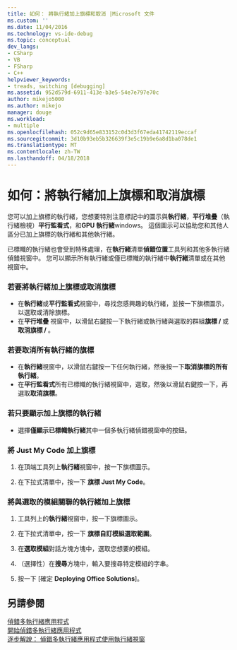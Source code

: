 ```yaml
---
title: 如何： 將執行緒加上旗標和取消 |Microsoft 文件
ms.custom: ''
ms.date: 11/04/2016
ms.technology: vs-ide-debug
ms.topic: conceptual
dev_langs:
- CSharp
- VB
- FSharp
- C++
helpviewer_keywords:
- treads, switching [debugging]
ms.assetid: 952d579d-6911-413e-b3e5-54e7e797e70c
author: mikejo5000
ms.author: mikejo
manager: douge
ms.workload:
- multiple
ms.openlocfilehash: 052c9d65e833152c0d3d3f67eda41742119eccaf
ms.sourcegitcommit: 3d10b93eb5b326639f3e5c19b9e6a8d1ba078de1
ms.translationtype: MT
ms.contentlocale: zh-TW
ms.lasthandoff: 04/18/2018
---
```

# <a name="how-to-flag-and-unflag-threads"></a>如何：將執行緒加上旗標和取消旗標
您可以加上旗標的執行緒，您想要特別注意標記中的圖示與**執行緒**，**平行堆疊**（執行緒檢視）**平行監看式**，和**GPU 執行緒**windows。 這個圖示可以協助您和其他人區分已加上旗標的執行緒和其他執行緒。  
  
已標幟的執行緒也會受到特殊處理，在**執行緒**清單**偵錯位置**工具列和其他多執行緒偵錯視窗中。 您可以顯示所有執行緒或僅已標幟的執行緒中**執行緒**清單或在其他視窗中。
  
### <a name="to-flag-or-unflag-a-thread"></a>若要將執行緒加上旗標或取消旗標 
  
-   在**執行緒**或**平行監看式**視窗中，尋找您感興趣的執行緒，並按一下旗標圖示，以選取或清除旗標。 
-   在**平行堆疊** 視窗中，以滑鼠右鍵按一下執行緒或執行緒與選取的群組**旗標 / <thread>** 或**取消旗標 / <thread>** 。
  
### <a name="to-unflag-all-threads"></a>若要取消所有執行緒的旗標  
  
-   在**執行緒**視窗中，以滑鼠右鍵按一下任何執行緒，然後按一下**取消旗標的所有執行緒**。
-   在**平行監看式**所有已標幟的執行緒視窗中，選取，然後以滑鼠右鍵按一下，再選取**取消旗標**。  
  
### <a name="to-display-only-flagged-threads"></a>若只要顯示加上旗標的執行緒  
  
-   選擇**僅顯示已標幟執行緒**其中一個多執行緒偵錯視窗中的按鈕。  
  
### <a name="to-flag-just-my-code"></a>將 Just My Code 加上旗標  
  
1.  在頂端工具列上**執行緒**視窗中，按一下旗標圖示。  
  
2.  在下拉式清單中，按一下 **旗標 Just My Code**。  
  
### <a name="to-flag-threads-that-are-associated-with-selected-modules"></a>將與選取的模組關聯的執行緒加上旗標  
  
1.  工具列上的**執行緒**視窗中，按一下旗標圖示。  
  
2.  在下拉式清單中，按一下 **旗標自訂模組選取範圍**。  
  
3.  在**選取模組**對話方塊方塊中，選取您想要的模組。  
  
4.  （選擇性）在**搜尋**方塊中，輸入要搜尋特定模組的字串。  
  
5.  按一下 [確定 **Deploying Office Solutions**]。  
  
## <a name="see-also"></a>另請參閱  
 [偵錯多執行緒應用程式](../debugger/debug-multithreaded-applications-in-visual-studio.md)   
 [開始偵錯多執行緒應用程式](../debugger/get-started-debugging-multithreaded-apps.md)  
 [逐步解說： 偵錯多執行緒應用程式使用執行緒視窗](../debugger/how-to-use-the-threads-window.md)